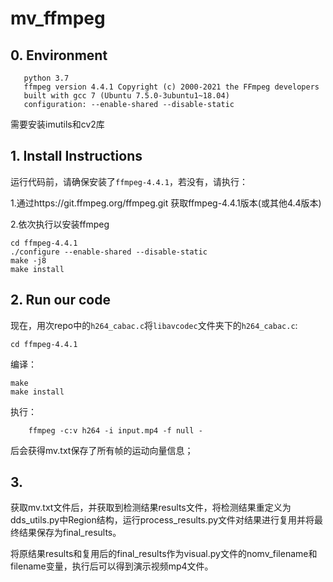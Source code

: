 # mv_ffmpeg

## 0. Environment

```OS ubuntu~18.04
   python 3.7
   ffmpeg version 4.4.1 Copyright (c) 2000-2021 the FFmpeg developers
   built with gcc 7 (Ubuntu 7.5.0-3ubuntu1~18.04)
   configuration: --enable-shared --disable-static

```
需要安装imutils和cv2库
## 1. Install Instructions

运行代码前，请确保安装了```ffmpeg-4.4.1```，若没有，请执行：

1.通过https://git.ffmpeg.org/ffmpeg.git  获取ffmpeg-4.4.1版本(或其他4.4版本)

2.依次执行以安装ffmpeg

   ```
   cd ffmpeg-4.4.1
   ./configure --enable-shared --disable-static
   make -j8
   make install
   ```   


## 2. Run our code

现在，用次repo中的```h264_cabac.c```将```libavcodec```文件夹下的```h264_cabac.c```:

```cd ffmpeg-4.4.1```

编译：

```
make
make install
```

执行：

```
    ffmpeg -c:v h264 -i input.mp4 -f null - 
```
后会获得mv.txt保存了所有帧的运动向量信息；

## 3. 


获取mv.txt文件后，并获取到检测结果results文件，将检测结果重定义为dds_utils.py中Region结构，运行process_results.py文件对结果进行复用并将最终结果保存为final_results。

将原结果results和复用后的final_results作为visual.py文件的nomv_filename和filename变量，执行后可以得到演示视频mp4文件。

